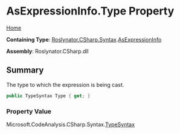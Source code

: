 <a name="_top"></a>

# AsExpressionInfo\.Type Property

[Home](../../../../../README.md#_top)

**Containing Type**: [Roslynator.CSharp.Syntax](../../README.md#_top)\.[AsExpressionInfo](../README.md#_top)

**Assembly**: Roslynator\.CSharp\.dll

## Summary

The type to which the expression is being cast\.

```csharp
public TypeSyntax Type { get; }
```

### Property Value

Microsoft\.CodeAnalysis\.CSharp\.Syntax\.[TypeSyntax](https://docs.microsoft.com/en-us/dotnet/api/microsoft.codeanalysis.csharp.syntax.typesyntax)

